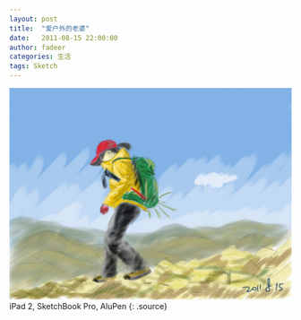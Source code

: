 ```yaml
---
layout: post
title:  "爱户外的老婆"
date:   2011-08-15 22:00:00
author: fadeer
categories: 生活
tags: Sketch
---
```


![](/images/paint-wife-outdoor.jpg)
iPad 2, SketchBook Pro, AluPen
{: .source}
